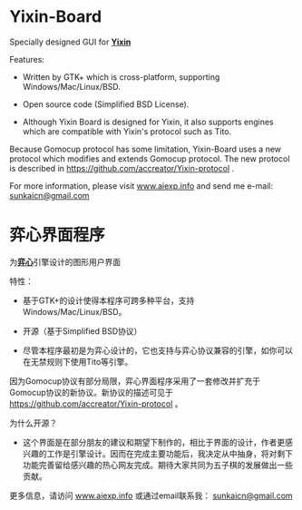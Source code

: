 Yixin-Board
===========

Specially designed GUI for [**Yixin**](http://www.aiexp.info/pages/yixin.html)
  
Features:
  
  * Written by GTK+ which is cross-platform, supporting Windows/Mac/Linux/BSD.
    
  * Open source code (Simplified BSD License).
  
  * Although Yixin Board is designed for Yixin, it also supports engines which are compatible with Yixin's protocol such as Tito.

Because Gomocup protocol has some limitation, Yixin-Board uses a new protocol which modifies and extends Gomocup protocol. The new protocol is described in https://github.com/accreator/Yixin-protocol .

For more information, please visit www.aiexp.info and send me e-mail: sunkaicn@gmail.com

弈心界面程序
===========

为[**弈心**](http://www.aiexp.info/pages/yixin-cn.html)引擎设计的图形用户界面

特性：

  * 基于GTK+的设计使得本程序可跨多种平台，支持Windows/Mac/Linux/BSD。
  
  * 开源（基于Simplified BSD协议）
  
  * 尽管本程序最初是为弈心设计的，它也支持与弈心协议兼容的引擎，如你可以在无禁规则下使用Tito等引擎。

因为Gomocup协议有部分局限，弈心界面程序采用了一套修改并扩充于Gomocup协议的新协议。新协议的描述可见于 https://github.com/accreator/Yixin-protocol 。

为什么开源？

  * 这个界面是在部分朋友的建议和期望下制作的，相比于界面的设计，作者更感兴趣的工作是引擎设计。因而在完成主要功能后，我决定从中抽身，将对剩下功能完善留给感兴趣的热心网友完成。期待大家共同为五子棋的发展做出一些贡献。

更多信息，请访问 www.aiexp.info 或通过email联系我： sunkaicn@gmail.com
